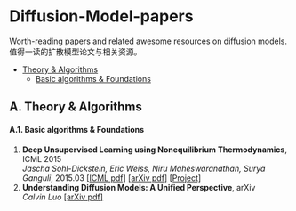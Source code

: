 # Diffusion-Model-papers
Worth-reading papers and related awesome resources on diffusion models. 值得一读的扩散模型论文与相关资源。

* [Theory & Algorithms](#a-theory--algorithms)
	* [Basic algorithms & Foundations](#a1-basic-algorithms--foundations)

## A. Theory & Algorithms
#### A.1. Basic algorithms & Foundations
1. **Deep Unsupervised Learning using Nonequilibrium Thermodynamics**, ICML 2015  
*Jascha Sohl-Dickstein, Eric Weiss, Niru Maheswaranathan, Surya Ganguli*, 2015.03  [[ICML pdf]](http://proceedings.mlr.press/v37/sohl-dickstein15.pdf)  [[arXiv pdf]](https://arxiv.org/pdf/1503.03585.pdf)  [[Project]](https://github.com/Sohl-Dickstein/Diffusion-Probabilistic-Models)  
2. **Understanding Diffusion Models: A Unified Perspective**, arXiv  
*Calvin Luo*  [[arXiv pdf]](https://arxiv.org/pdf/2208.11970.pdf)